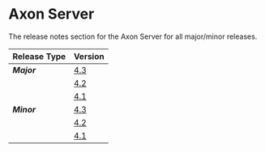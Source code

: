 # Axon Server

The release notes section for the Axon Server for all major/minor releases.

| Release Type | Version |
| :--- | :--- |
| _**Major**_ | [4.3](rn-as-major-releases.md#release-4-3) |
|  | [4.2](rn-as-major-releases.md#release-4-2) |
|  | [4.1](rn-as-major-releases.md#release-4-1) |
| _**Minor**_ | [4.3](rn-as-minor-releases.md#release-4-3) |
|  | [4.2](rn-as-minor-releases.md#release-4-2) |
|  | [4.1](rn-as-minor-releases.md#release-4-1) |

### 
